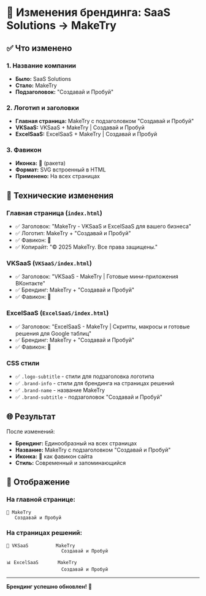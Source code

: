 # 🎨 Изменения брендинга: SaaS Solutions → MakeTry

## ✅ Что изменено

### 1. Название компании
- **Было:** SaaS Solutions
- **Стало:** MakeTry
- **Подзаголовок:** "Создавай и Пробуй"

### 2. Логотип и заголовки
- **Главная страница:** MakeTry с подзаголовком "Создавай и Пробуй"
- **VKSaaS:** VKSaaS + MakeTry | Создавай и Пробуй
- **ExcelSaaS:** ExcelSaaS + MakeTry | Создавай и Пробуй

### 3. Фавикон
- **Иконка:** 🚀 (ракета)
- **Формат:** SVG встроенный в HTML
- **Применено:** На всех страницах

## 🔧 Технические изменения

### Главная страница (`index.html`)
- ✅ Заголовок: "MakeTry - VKSaaS и ExcelSaaS для вашего бизнеса"
- ✅ Логотип: MakeTry + "Создавай и Пробуй"
- ✅ Фавикон: 🚀
- ✅ Копирайт: "© 2025 MakeTry. Все права защищены."

### VKSaaS (`VKSaaS/index.html`)
- ✅ Заголовок: "VKSaaS - MakeTry | Готовые мини-приложения ВКонтакте"
- ✅ Брендинг: MakeTry + "Создавай и Пробуй"
- ✅ Фавикон: 🚀

### ExcelSaaS (`ExcelSaaS/index.html`)
- ✅ Заголовок: "ExcelSaaS - MakeTry | Скрипты, макросы и готовые решения для Google таблиц"
- ✅ Брендинг: MakeTry + "Создавай и Пробуй"
- ✅ Фавикон: 🚀

### CSS стили
- ✅ `.logo-subtitle` - стили для подзаголовка логотипа
- ✅ `.brand-info` - стили для брендинга на страницах решений
- ✅ `.brand-name` - название MakeTry
- ✅ `.brand-subtitle` - подзаголовок "Создавай и Пробуй"

## 🌐 Результат

После изменений:
- **Брендинг:** Единообразный на всех страницах
- **Название:** MakeTry с подзаголовком "Создавай и Пробуй"
- **Иконка:** 🚀 как фавикон сайта
- **Стиль:** Современный и запоминающийся

## 📱 Отображение

### На главной странице:
```
🚀 MakeTry
   Создавай и Пробуй
```

### На страницах решений:
```
🚀 VKSaaS          MakeTry
                    Создавай и Пробуй

📊 ExcelSaaS       MakeTry
                    Создавай и Пробуй
```

---

**Брендинг успешно обновлен!** 🎉


